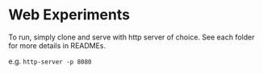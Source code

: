 # Web Experiments

To run, simply clone and serve with http server of choice. See each folder for more details in READMEs.

e.g. `http-server -p 8080`